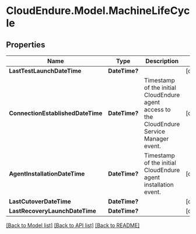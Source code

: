 # CloudEndure.Model.MachineLifeCycle
## Properties

Name | Type | Description | Notes
------------ | ------------- | ------------- | -------------
**LastTestLaunchDateTime** | **DateTime?** |  | [optional] 
**ConnectionEstablishedDateTime** | **DateTime?** | Timestamp of the initial CloudEndure agent access to the CloudEndure Service Manager event. | [optional] 
**AgentInstallationDateTime** | **DateTime?** | Timestamp of the initial CloudEndure agent installation event. | [optional] 
**LastCutoverDateTime** | **DateTime?** |  | [optional] 
**LastRecoveryLaunchDateTime** | **DateTime?** |  | [optional] 

[[Back to Model list]](../README.md#documentation-for-models) [[Back to API list]](../README.md#documentation-for-api-endpoints) [[Back to README]](../README.md)

